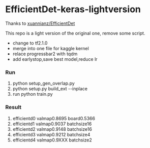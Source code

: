 # EfficientDet-keras-lightversion


Thanks to [xuannianz/EfficientDet](https://github.com/xuannianz/EfficientDet)

This repo is a light version of the original one, remove some script.

* change to tf2.1.0
* merge into one file for kaggle kernel
* relace progressbar2 with tqdm
* add earlystop,save best model,reduce lr


### Run
1. python setup_gen_overlap.py
2. python setup.py build_ext --inplace
3. run python train.py


### Result
1. efficientd0 valmap0.8695 board0.5366
2. efficientd1 valmap0.9037 batchsize16
3. efficientd2 valmap0.9148 batchsize16
3. efficientd3 valmap0.9212 batchsize4
4. efficientd4 valmap0.9XXX batchsize2